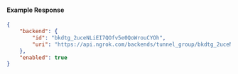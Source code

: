 <!-- Code generated for API Clients. DO NOT EDIT. -->

#### Example Response

```json
{
	"backend": {
		"id": "bkdtg_2uceNLiEI7QOfv5e0QoWrouCYOh",
		"uri": "https://api.ngrok.com/backends/tunnel_group/bkdtg_2uceNLiEI7QOfv5e0QoWrouCYOh"
	},
	"enabled": true
}
```
